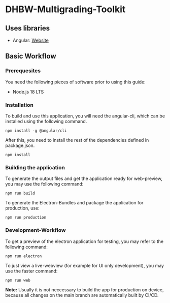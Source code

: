 # DHBW-Multigrading-Toolkit

## Uses libraries
- Angular: [Website](https://angular.io/)

## Basic Workflow
### Prerequesites
You need the following pieces of software prior to using this guide:
- Node.js 18 LTS
### Installation
To build and use this application, you will need the angular-cli, which can be installed using the following command.

``
npm install -g @angular/cli
``

After this, you need to install the rest of the dependencies defined in package.json.

``
npm install
``

### Building the application
To generate the output files and get the application ready for web-preview, you may use the following command:

``
npm run build
``

To generate the Electron-Bundles and package the application for production, use:

``
npm run production
``

### Development-Workflow
To get a preview of the electron application for testing, you may refer to the following command:

``
npm run electron
``

To just view a live-webview (for example for UI only development), you may use the faster command:

``
npm run web
``

**Note:** Usually it is not neccessary to build the app for production on device, because all changes on the main branch are automatically built by CI/CD.
